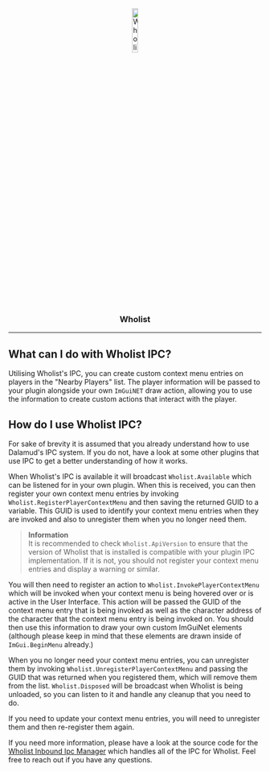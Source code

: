 <div align="center">

<img src="../.assets/Icons/icon.png" alt="Wholist Logo" width="15%">

### Wholist

</div>

---

## What can I do with Wholist IPC?

Utilising Wholist's IPC, you can create custom context menu entries on players in the "Nearby Players" list. The player
information will be passed to your plugin alongside your own `ImGuiNET` draw action, allowing you to use the information
to create custom actions that interact with the player.

## How do I use Wholist IPC?

For sake of brevity it is assumed that you already understand how to use Dalamud's IPC system. If you do not, have a
look at some other plugins that use IPC to get a better understanding of how it works.

When Wholist's IPC is available it will broadcast `Wholist.Available` which can be listened for in your own plugin. When
this is received, you can then register your own context menu entries by invoking `Wholist.RegisterPlayerContextMenu`
and then saving the returned GUID to a variable. This GUID is used to identify your context menu entries when they are
invoked and also to unregister them when you no longer need them.

> **Information**   
> It is recommended to check `Wholist.ApiVersion` to ensure that the version of Wholist that is installed is compatible
> with your plugin IPC implementation. If it is not, you should not register your context menu entries and display a
> warning or similar.

You will then need to register an action to `Wholist.InvokePlayerContextMenu` which will be invoked when your context
menu is being hovered over or is active in the User Interface. This action will be passed the GUID of the context menu
entry that is being invoked as well as the character address of the character that the context menu entry is being invoked on. You
should then use this information to draw your own custom ImGuiNet elements (although please keep in mind that these
elements are drawn inside of `ImGui.BeginMenu` already.)

When you no longer need your context menu entries, you can unregister them by
invoking `Wholist.UnregisterPlayerContextMenu` and passing the GUID that was returned when you registered them, which
will remove them from the list. `Wholist.Disposed` will be broadcast when Wholist is being unloaded, so you can listen
to it and handle any cleanup that you need to do.

If you need to update your context menu entries, you will need to unregister them and then re-register them again.

If you need more information, please have a look at the source code for
the [Wholist Inbound Ipc Manager](./IntegrationHandling/InboundIpcManager.cs) which handles all of the IPC for Wholist.
Feel free to reach out if you have any questions.
